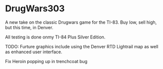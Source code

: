 DrugWars303
===========

A new take on the classic Drugwars game for the TI-83. Buy low, sell high, but this time, in Denver. 

All testing is done onmy TI-84 Plus Silver Edition. 

TODO:
Furture graphics include using the Denver RTD Lightrail map as well as enhanced user interface. 

Fix Heroin popping up in trenchcoat bug
